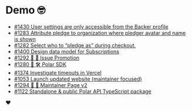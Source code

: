 # Demo 🤓

<!-- POLAR type=issues id=jlaerbca org=polarsource repo=polar limit=10 sort=recently_updated -->

* [#1430 User settings are only accessible from the Backer profile](https://github.com/polarsource/polar/issues/1430)
* [#1283 Attribute pledge to organization where pledger avatar and name is shown](https://github.com/polarsource/polar/issues/1283)
* [#1282 Select who to “pledge as” during checkout.](https://github.com/polarsource/polar/issues/1282)
* [#1400 Design data model for Subscriptions](https://github.com/polarsource/polar/issues/1400)
* [#1292 🎯 🎉 Issue Promotion](https://github.com/polarsource/polar/issues/1292)
* [#1280 🎯 🛠️ Polar SDK](https://github.com/polarsource/polar/issues/1280)
* [#1374 Investigate timeouts in Vercel](https://github.com/polarsource/polar/issues/1374)
* [#1053 Launch updated website (maintainer focused)](https://github.com/polarsource/polar/issues/1053)
* [#1294 🎯 💄 Maintainer Page v2](https://github.com/polarsource/polar/issues/1294)
* [#1122 Standalone & public Polar API TypeScript package](https://github.com/polarsource/polar/issues/1122)

<!-- POLAR-END id=jlaerbca -->

❤️